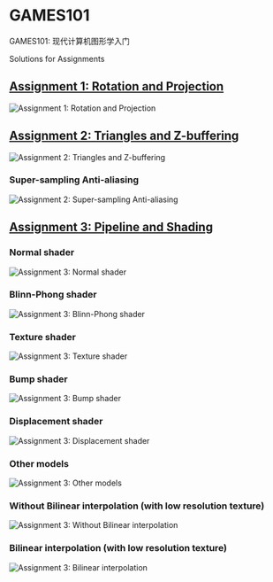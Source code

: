 # GAMES101

GAMES101: 现代计算机图形学入门

Solutions for Assignments

## [Assignment 1: Rotation and Projection](/Assignment1)

![Assignment 1: Rotation and Projection](/Assignment1/output.png)

## [Assignment 2: Triangles and Z-buffering](/Assignment2)

![Assignment 2: Triangles and Z-buffering](/Assignment2/output.png)

### Super-sampling Anti-aliasing

![Assignment 2: Super-sampling Anti-aliasing](/Assignment2/output_ssaa4x.png)

## [Assignment 3: Pipeline and Shading](/Assignment3)

### Normal shader

![Assignment 3: Normal shader](/Assignment3/images/normal_2x.png)

### Blinn-Phong shader

![Assignment 3: Blinn-Phong shader](/Assignment3/images/phong_2x.png)

### Texture shader

![Assignment 3: Texture shader](/Assignment3/images/texture_2x.png)

### Bump shader

![Assignment 3: Bump shader](/Assignment3/images/bump_2x.png)

### Displacement shader

![Assignment 3: Displacement shader](/Assignment3/images/displacement_2x.png)

### Other models

![Assignment 3: Other models](/Assignment3/images/cube.png)

### Without Bilinear interpolation (with low resolution texture)

![Assignment 3: Without Bilinear interpolation](/Assignment3/images/texture_low.png)

### Bilinear interpolation (with low resolution texture)

![Assignment 3: Bilinear interpolation](/Assignment3/images/texture_low_bilinear.png)
